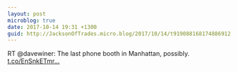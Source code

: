 ```yaml
---
layout: post
microblog: true
date: 2017-10-14 19:31 +1300
guid: http://JacksonOfTrades.micro.blog/2017/10/14/t919088168174886912.html
---
```

RT @davewiner: The last phone booth in Manhattan, possibly. [t.co/EnSnkETmr...](https://t.co/EnSnkETmr5)
